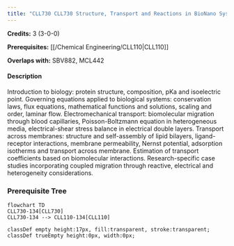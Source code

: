 ```yaml
---
title: "CLL730 CLL730 Structure, Transport and Reactions in BioNano Systems"
---
```

**Credits:** 3 (3-0-0)

**Prerequisites:** [[/Chemical Engineering/CLL110|CLL110]]

**Overlaps with:** SBV882, MCL442

#### Description
Introduction to biology: protein structure, composition, pKa and isoelectric point. Governing equations applied to biological systems: conservation laws, flux equations, mathematical functions and solutions, scaling and order, laminar flow. Electromechanical transport: biomolecular migration through blood capillaries, Poisson-Boltzmann equation in heterogeneous media, electrical-shear stress balance in electrical double layers. Transport across membranes: structure and self-assembly of lipid bilayers, ligand-receptor interactions, membrane permeability, Nernst potential, adsorption isotherms and transport across membrane. Estimation of transport coefficients based on biomolecular interactions. Research-specific case studies incorporating coupled migration through reactive, electrical and heterogeneity considerations.

### Prerequisite Tree

```mermaid
flowchart TD
CLL730-134[CLL730]
CLL730-134 --> CLL110-134[CLL110]

classDef empty height:17px, fill:transparent, stroke:transparent;
classDef trueEmpty height:0px, width:0px;
```